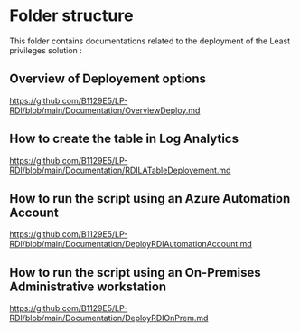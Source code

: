 # Folder structure

This folder contains documentations related to the deployment of the Least privileges solution :

## Overview of Deployement options
https://github.com/B1129E5/LP-RDI/blob/main/Documentation/OverviewDeploy.md
## How to create the table in Log Analytics
https://github.com/B1129E5/LP-RDI/blob/main/Documentation/RDILATableDeployement.md

## How to run the script using an Azure Automation Account
https://github.com/B1129E5/LP-RDI/blob/main/Documentation/DeployRDIAutomationAccount.md

## How to run the script using an On-Premises Administrative workstation
https://github.com/B1129E5/LP-RDI/blob/main/Documentation/DeployRDIOnPrem.md